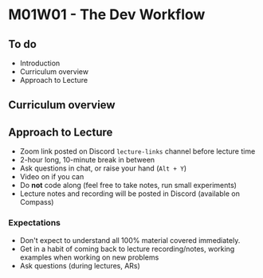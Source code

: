 # M01W01 - The Dev Workflow

## To do
- Introduction
- Curriculum overview
- Approach to Lecture

## Curriculum overview

## Approach to Lecture
- Zoom link posted on Discord `lecture-links` channel before lecture time
- 2-hour long, 10-minute break in between
- Ask questions in chat, or raise your hand (`Alt + Y`)
- Video on if you can
- Do **not** code along (feel free to take notes, run small experiments)
- Lecture notes and recording will be posted in Discord (available on Compass)

### Expectations
- Don't expect to understand all 100% material covered immediately.
- Get in a habit of coming back to lecture recording/notes, working examples when working on new problems
- Ask questions (during lectures, ARs)
